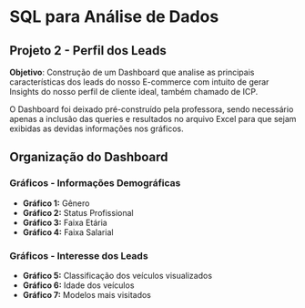 # SQL para Análise de Dados

## Projeto 2 - Perfil dos Leads

**Objetivo**: Construção de um Dashboard que analise as principais características dos leads do nosso E-commerce com intuito de gerar Insights do nosso perfil de cliente ideal, também chamado de ICP.

O Dashboard foi deixado pré-construído pela professora, sendo necessário apenas a inclusão das queries e resultados no arquivo Excel para que sejam exibidas as devidas informações nos gráficos.

## Organização do Dashboard

### Gráficos - Informações Demográficas

- **Gráfico 1:** Gênero
- **Gráfico 2:** Status Profissional
- **Gráfico 3:** Faixa Etária
- **Gráfico 4:** Faixa Salarial

### Gráficos - Interesse dos Leads

- **Gráfico 5:** Classificação dos veículos visualizados
- **Gráfico 6:** Idade dos veículos
- **Gráfico 7:** Modelos mais visitados
